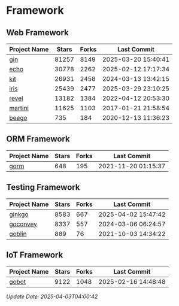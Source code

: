 # Framework

## Web Framework
| Project Name | Stars | Forks | Last Commit |
| ------------ | ----- | ----- | ----------- |
| [gin](https://github.com/gin-gonic/gin) | 81257 | 8149 | 2025-03-20 15:40:41 |
| [echo](https://github.com/labstack/echo) | 30778 | 2262 | 2025-02-12 17:17:34 |
| [kit](https://github.com/go-kit/kit) | 26931 | 2458 | 2024-03-13 13:42:15 |
| [iris](https://github.com/kataras/iris) | 25439 | 2477 | 2025-03-29 23:10:25 |
| [revel](https://github.com/revel/revel) | 13182 | 1384 | 2022-04-12 20:53:30 |
| [martini](https://github.com/go-martini/martini) | 11625 | 1103 | 2017-01-21 21:58:54 |
| [beego](https://github.com/astaxie/beego) | 735 | 184 | 2020-12-13 11:36:23 |

## ORM Framework
| Project Name | Stars | Forks | Last Commit |
| ------------ | ----- | ----- | ----------- |
| [gorm](https://github.com/jinzhu/gorm) | 648 | 195 | 2021-11-20 01:15:37 |

## Testing Framework
| Project Name | Stars | Forks | Last Commit |
| ------------ | ----- | ----- | ----------- |
| [ginkgo](https://github.com/onsi/ginkgo) | 8583 | 667 | 2025-04-02 15:47:42 |
| [goconvey](https://github.com/smartystreets/goconvey) | 8337 | 557 | 2024-03-06 06:24:57 |
| [goblin](https://github.com/franela/goblin) | 889 | 76 | 2021-10-03 14:34:22 |

## IoT Framework
| Project Name | Stars | Forks | Last Commit |
| ------------ | ----- | ----- | ----------- |
| [gobot](https://github.com/hybridgroup/gobot) | 9122 | 1048 | 2025-02-16 14:48:48 |

*Update Date: 2025-04-03T04:00:42*